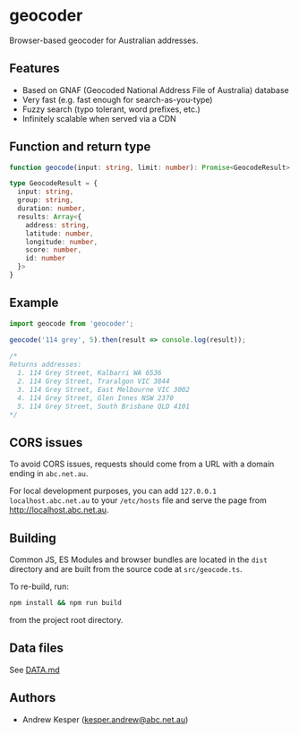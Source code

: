geocoder
========

Browser-based geocoder for Australian addresses.


Features
--------

* Based on GNAF (Geocoded National Address File of Australia) database
* Very fast (e.g. fast enough for search-as-you-type)
* Fuzzy search (typo tolerant, word prefixes, etc.)
* Infinitely scalable when served via a CDN


Function and return type
------------------------

```typescript
function geocode(input: string, limit: number): Promise<GeocodeResult>

type GeocodeResult = {
  input: string,
  group: string,
  duration: number,
  results: Array<{
    address: string,
    latitude: number,
    longitude: number,
    score: number,
    id: number
  }>
}
```


Example
-------

```typescript
import geocode from 'geocoder';

geocode('114 grey', 5).then(result => console.log(result));
  
/* 
Returns addresses:
  1. 114 Grey Street, Kalbarri WA 6536
  2. 114 Grey Street, Traralgon VIC 3844
  3. 114 Grey Street, East Melbourne VIC 3002
  4. 114 Grey Street, Glen Innes NSW 2370
  5. 114 Grey Street, South Brisbane QLD 4101
*/
```


CORS issues
-----------

To avoid CORS issues, requests should come from a URL with a domain ending in `abc.net.au`.

For local development purposes, you can add `127.0.0.1 localhost.abc.net.au` to your `/etc/hosts` file and serve the page from http://localhost.abc.net.au.


Building
--------

Common JS, ES Modules and browser bundles are located in the `dist` directory and are built from the source code at `src/geocode.ts`.

To re-build, run:
```sh
npm install && npm run build
```
from the project root directory.


Data files
----------

See [DATA.md](DATA.md)


Authors
-------

* Andrew Kesper (kesper.andrew@abc.net.au)
